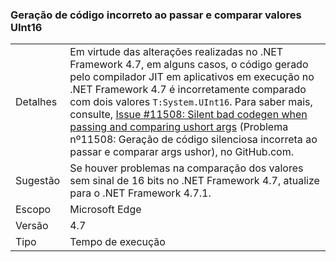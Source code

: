 ### <a name="incorrect-code-generation-when-passing-and-comparing-uint16-values"></a>Geração de código incorreto ao passar e comparar valores UInt16

|   |   |
|---|---|
|Detalhes|Em virtude das alterações realizadas no .NET Framework 4.7, em alguns casos, o código gerado pelo compilador JIT em aplicativos em execução no .NET Framework 4.7 é incorretamente comparado com dois valores <code>T:System.UInt16</code>. Para saber mais, consulte, [Issue #11508: Silent bad codegen when passing and comparing ushort args](https://github.com/dotnet/coreclr/issues/11508) (Problema nº11508: Geração de código silenciosa incorreta ao passar e comparar args ushor), no GitHub.com.|
|Sugestão|Se houver problemas na comparação dos valores sem sinal de 16 bits no .NET Framework 4.7, atualize para o .NET Framework 4.7.1.|
|Escopo|Microsoft Edge|
|Versão|4.7|
|Tipo|Tempo de execução|

